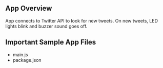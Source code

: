 App Overview
------------
App connects to Twitter API to look for new tweets. On new tweets, LED lights blink and buzzer sound goes off.

Important Sample App Files
--------------------------
* main.js
* package.json
